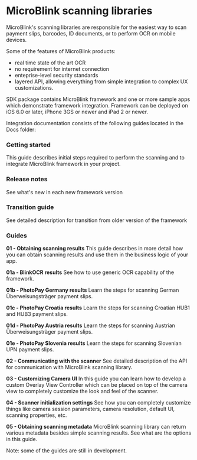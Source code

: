 # MicroBlink scanning libraries

MicroBlink's scanning libraries are responsible for the easiest way to scan payment slips, barcodes, ID documents, or to perform OCR on mobile devices.

Some of the features of MicroBlink products:
- real time state of the art OCR
- no requirement for internet connection
- enteprise-level security standards
- layered API, allowing everything from simple integration to complex UX customizations.

SDK package contains MicroBlink framework and one or more sample apps which demonstrate framework integration. Framework can be deployed on iOS 6.0 or later, iPhone 3GS or newer and iPad 2 or newer. 

Integration documentation consists of the following guides located in the Docs folder:

### Getting started

This guide describes initial steps required to perform the scanning and to integrate MicroBlink framework in your project.

### Release notes

See what's new in each new framework version

### Transition guide

See detailed description for transition from older version of the framework

### Guides

**01 - Obtaining scanning results** 
This guide describes in more detail how you can obtain scanning results and use them in the business logic of your app.

**01a - BlinkOCR results**
See how to use generic OCR capability of the framework.

**01b - PhotoPay Germany results**
Learn the steps for scanning German Überweisungsträger payment slips.

**01c - PhotoPay Croatia results**
Learn the steps for scanning Croatian HUB1 and HUB3 payment slips.

**01d - PhotoPay Austria results**
Learn the steps for scanning Austrian Überweisungsträger payment slips.

**01e - PhotoPay Slovenia results**
Learn the steps for scanning Slovenian UPN payment slips.

**02 - Communicating with the scanner**
See detailed description of the API for communication with MicroBlink scanning library.

**03 - Customizing Camera UI**
In this guide you can learn how to develop a custom Overlay View Controller which can be placed on top of the camera view to completely customize the look and feel of the scanner.

**04 - Scanner initialization settings**
See how you can completely customize things like camera session parameters, camera resolution, default UI, scanning properties, etc.

**05 - Obtaining scanning metadata**
MicroBlink scanning library can return various metadata besides simple scanning results. See what are the options in this guide. 

Note: some of the guides are still in development. 